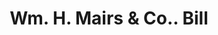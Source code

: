 ---
doi: 10.7916/D80P2B35
date_other: '1880'
date_other_textual: 1880-1889
form: printed ephemera
genre:
- Invoices
name:
- Wm. H. Mairs & Co.
object_in_context_url: https://biggert.cul.columbia.edu/items/view/ave_biggert_00874
subject_hierarchical_geographic:
- New York, New York, United States
subject_name:
- Wm. H. Mairs & Co.
title: Wm. H. Mairs & Co.. Bill
sort_title: Wm. H. Mairs & Co.. Bill
call_number: ave_biggert_00874
coordinates:
- 40.69277777777778,-73.99027777777778
pid: ave_biggert_00874
identifiers: ave_biggert_00874
canvas_id: ldpd:396146
permalink: "/items/ave_biggert_00874/"
layout: iiif-image-page
---